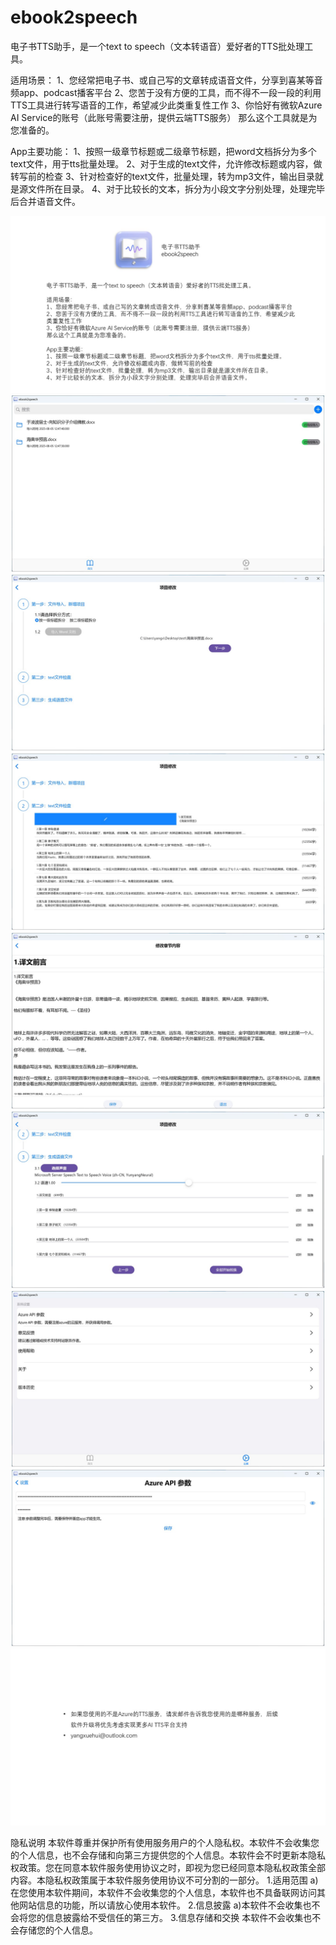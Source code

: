 # ebook2speech
电子书TTS助手，是一个text to speech（文本转语音）爱好者的TTS批处理工具。

适用场景：
1、您经常把电子书、或自己写的文章转成语音文件，分享到喜某等音频app、podcast播客平台
2、您苦于没有方便的工具，而不得不一段一段的利用TTS工具进行转写语音的工作，希望减少此类重复性工作
3、你恰好有微软Azure AI Service的账号（此账号需要注册，提供云端TTS服务）
那么这个工具就是为您准备的。

App主要功能：
1、按照一级章节标题或二级章节标题，把word文档拆分为多个text文件，用于tts批量处理。
2、对于生成的text文件，允许修改标题或内容，做转写前的检查
3、针对检查好的text文件，批量处理，转为mp3文件，输出目录就是源文件所在目录。
4、对于比较长的文本，拆分为小段文字分别处理，处理完毕后合并语音文件。

![欢迎页面](01.JPG)
![欢迎页面](02.JPG)
![欢迎页面](03.JPG)
![欢迎页面](04.JPG)
![欢迎页面](05.JPG)
![欢迎页面](06.JPG)
![欢迎页面](07.JPG)
![欢迎页面](08.JPG)
![欢迎页面](09.JPG)

隐私说明
本软件尊重并保护所有使用服务用户的个人隐私权。本软件不会收集您的个人信息，也不会存储和向第三方提供您的个人信息。本软件会不时更新本隐私权政策。您在同意本软件服务使用协议之时，即视为您已经同意本隐私权政策全部内容。本隐私权政策属于本软件服务使用协议不可分割的一部分。
1.适用范围
a)在您使用本软件期间，本软件不会收集您的个人信息，本软件也不具备联网访问其他网站信息的功能，所以请放心使用本软件。
2.信息披露
a)本软件不会收集也不会将您的信息披露给不受信任的第三方。
3.信息存储和交换
本软件不会收集也不会存储您的个人信息。
